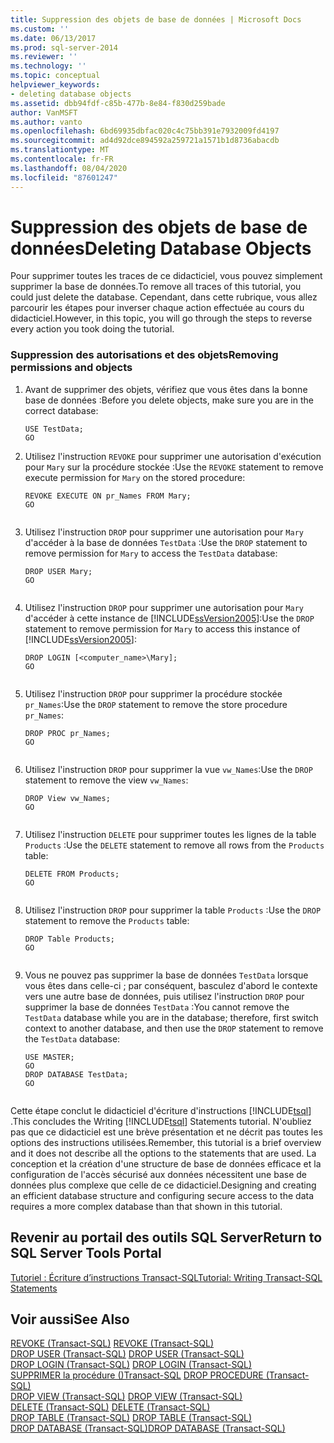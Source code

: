 ```yaml
---
title: Suppression des objets de base de données | Microsoft Docs
ms.custom: ''
ms.date: 06/13/2017
ms.prod: sql-server-2014
ms.reviewer: ''
ms.technology: ''
ms.topic: conceptual
helpviewer_keywords:
- deleting database objects
ms.assetid: dbb94fdf-c85b-477b-8e84-f830d259bade
author: VanMSFT
ms.author: vanto
ms.openlocfilehash: 6bd69935dbfac020c4c75bb391e7932009fd4197
ms.sourcegitcommit: ad4d92dce894592a259721a1571b1d8736abacdb
ms.translationtype: MT
ms.contentlocale: fr-FR
ms.lasthandoff: 08/04/2020
ms.locfileid: "87601247"
---
```

# <a name="deleting-database-objects"></a><span data-ttu-id="81fa0-102">Suppression des objets de base de données</span><span class="sxs-lookup"><span data-stu-id="81fa0-102">Deleting Database Objects</span></span>
  <span data-ttu-id="81fa0-103">Pour supprimer toutes les traces de ce didacticiel, vous pouvez simplement supprimer la base de données.</span><span class="sxs-lookup"><span data-stu-id="81fa0-103">To remove all traces of this tutorial, you could just delete the database.</span></span> <span data-ttu-id="81fa0-104">Cependant, dans cette rubrique, vous allez parcourir les étapes pour inverser chaque action effectuée au cours du didacticiel.</span><span class="sxs-lookup"><span data-stu-id="81fa0-104">However, in this topic, you will go through the steps to reverse every action you took doing the tutorial.</span></span>  
  
### <a name="removing-permissions-and-objects"></a><span data-ttu-id="81fa0-105">Suppression des autorisations et des objets</span><span class="sxs-lookup"><span data-stu-id="81fa0-105">Removing permissions and objects</span></span>  
  
1.  <span data-ttu-id="81fa0-106">Avant de supprimer des objets, vérifiez que vous êtes dans la bonne base de données :</span><span class="sxs-lookup"><span data-stu-id="81fa0-106">Before you delete objects, make sure you are in the correct database:</span></span>  
  
    ```  
    USE TestData;  
    GO  
    ```  
  
2.  <span data-ttu-id="81fa0-107">Utilisez l'instruction `REVOKE` pour supprimer une autorisation d'exécution pour `Mary` sur la procédure stockée :</span><span class="sxs-lookup"><span data-stu-id="81fa0-107">Use the `REVOKE` statement to remove execute permission for `Mary` on the stored procedure:</span></span>  
  
    ```  
    REVOKE EXECUTE ON pr_Names FROM Mary;  
    GO  
  
    ```  
  
3.  <span data-ttu-id="81fa0-108">Utilisez l'instruction `DROP` pour supprimer une autorisation pour `Mary` d'accéder à la base de données `TestData` :</span><span class="sxs-lookup"><span data-stu-id="81fa0-108">Use the `DROP` statement to remove permission for `Mary` to access the `TestData` database:</span></span>  
  
    ```  
    DROP USER Mary;  
    GO  
  
    ```  
  
4.  <span data-ttu-id="81fa0-109">Utilisez l'instruction `DROP` pour supprimer une autorisation pour `Mary` d'accéder à cette instance de [!INCLUDE[ssVersion2005](../includes/ssversion2005-md.md)]:</span><span class="sxs-lookup"><span data-stu-id="81fa0-109">Use the `DROP` statement to remove permission for `Mary` to access this instance of [!INCLUDE[ssVersion2005](../includes/ssversion2005-md.md)]:</span></span>  
  
    ```  
    DROP LOGIN [<computer_name>\Mary];  
    GO  
  
    ```  
  
5.  <span data-ttu-id="81fa0-110">Utilisez l'instruction `DROP` pour supprimer la procédure stockée `pr_Names`:</span><span class="sxs-lookup"><span data-stu-id="81fa0-110">Use the `DROP` statement to remove the store procedure `pr_Names`:</span></span>  
  
    ```  
    DROP PROC pr_Names;  
    GO  
  
    ```  
  
6.  <span data-ttu-id="81fa0-111">Utilisez l'instruction `DROP` pour supprimer la vue `vw_Names`:</span><span class="sxs-lookup"><span data-stu-id="81fa0-111">Use the `DROP` statement to remove the view `vw_Names`:</span></span>  
  
    ```  
    DROP View vw_Names;  
    GO  
  
    ```  
  
7.  <span data-ttu-id="81fa0-112">Utilisez l'instruction `DELETE` pour supprimer toutes les lignes de la table `Products` :</span><span class="sxs-lookup"><span data-stu-id="81fa0-112">Use the `DELETE` statement to remove all rows from the `Products` table:</span></span>  
  
    ```  
    DELETE FROM Products;  
    GO  
  
    ```  
  
8.  <span data-ttu-id="81fa0-113">Utilisez l'instruction `DROP` pour supprimer la table `Products` :</span><span class="sxs-lookup"><span data-stu-id="81fa0-113">Use the `DROP` statement to remove the `Products` table:</span></span>  
  
    ```  
    DROP Table Products;  
    GO  
  
    ```  
  
9. <span data-ttu-id="81fa0-114">Vous ne pouvez pas supprimer la base de données `TestData` lorsque vous êtes dans celle-ci ; par conséquent, basculez d'abord le contexte vers une autre base de données, puis utilisez l'instruction `DROP` pour supprimer la base de données `TestData` :</span><span class="sxs-lookup"><span data-stu-id="81fa0-114">You cannot remove the `TestData` database while you are in the database; therefore, first switch context to another database, and then use the `DROP` statement to remove the `TestData` database:</span></span>  
  
    ```  
    USE MASTER;  
    GO  
    DROP DATABASE TestData;  
    GO  
  
    ```  
  
 <span data-ttu-id="81fa0-115">Cette étape conclut le didacticiel d'écriture d'instructions [!INCLUDE[tsql](../includes/tsql-md.md)] .</span><span class="sxs-lookup"><span data-stu-id="81fa0-115">This concludes the Writing [!INCLUDE[tsql](../includes/tsql-md.md)] Statements tutorial.</span></span> <span data-ttu-id="81fa0-116">N'oubliez pas que ce didacticiel est une brève présentation et ne décrit pas toutes les options des instructions utilisées.</span><span class="sxs-lookup"><span data-stu-id="81fa0-116">Remember, this tutorial is a brief overview and it does not describe all the options to the statements that are used.</span></span> <span data-ttu-id="81fa0-117">La conception et la création d'une structure de base de données efficace et la configuration de l'accès sécurisé aux données nécessitent une base de données plus complexe que celle de ce didacticiel.</span><span class="sxs-lookup"><span data-stu-id="81fa0-117">Designing and creating an efficient database structure and configuring secure access to the data requires a more complex database than that shown in this tutorial.</span></span>  
  
## <a name="return-to-sql-server-tools-portal"></a><span data-ttu-id="81fa0-118">Revenir au portail des outils SQL Server</span><span class="sxs-lookup"><span data-stu-id="81fa0-118">Return to SQL Server Tools Portal</span></span>  
 [<span data-ttu-id="81fa0-119">Tutoriel : Écriture d’instructions Transact-SQL</span><span class="sxs-lookup"><span data-stu-id="81fa0-119">Tutorial: Writing Transact-SQL Statements</span></span>](tutorial-writing-transact-sql-statements.md)  
  
## <a name="see-also"></a><span data-ttu-id="81fa0-120">Voir aussi</span><span class="sxs-lookup"><span data-stu-id="81fa0-120">See Also</span></span>  
 <span data-ttu-id="81fa0-121">[REVOKE &#40;Transact-SQL&#41;](/sql/t-sql/statements/revoke-transact-sql) </span><span class="sxs-lookup"><span data-stu-id="81fa0-121">[REVOKE &#40;Transact-SQL&#41;](/sql/t-sql/statements/revoke-transact-sql) </span></span>  
 <span data-ttu-id="81fa0-122">[DROP USER &#40;Transact-SQL&#41;](/sql/t-sql/statements/drop-user-transact-sql) </span><span class="sxs-lookup"><span data-stu-id="81fa0-122">[DROP USER &#40;Transact-SQL&#41;](/sql/t-sql/statements/drop-user-transact-sql) </span></span>  
 <span data-ttu-id="81fa0-123">[DROP LOGIN &#40;Transact-SQL&#41;](/sql/t-sql/statements/drop-login-transact-sql) </span><span class="sxs-lookup"><span data-stu-id="81fa0-123">[DROP LOGIN &#40;Transact-SQL&#41;](/sql/t-sql/statements/drop-login-transact-sql) </span></span>  
 <span data-ttu-id="81fa0-124">[SUPPRIMER la procédure &#40;&#41;Transact-SQL](/sql/t-sql/statements/drop-procedure-transact-sql) </span><span class="sxs-lookup"><span data-stu-id="81fa0-124">[DROP PROCEDURE &#40;Transact-SQL&#41;](/sql/t-sql/statements/drop-procedure-transact-sql) </span></span>  
 <span data-ttu-id="81fa0-125">[DROP VIEW &#40;Transact-SQL&#41;](/sql/t-sql/statements/drop-view-transact-sql) </span><span class="sxs-lookup"><span data-stu-id="81fa0-125">[DROP VIEW &#40;Transact-SQL&#41;](/sql/t-sql/statements/drop-view-transact-sql) </span></span>  
 <span data-ttu-id="81fa0-126">[DELETE &#40;Transact-SQL&#41;](/sql/t-sql/statements/delete-transact-sql) </span><span class="sxs-lookup"><span data-stu-id="81fa0-126">[DELETE &#40;Transact-SQL&#41;](/sql/t-sql/statements/delete-transact-sql) </span></span>  
 <span data-ttu-id="81fa0-127">[DROP TABLE &#40;Transact-SQL&#41;](/sql/t-sql/statements/drop-table-transact-sql) </span><span class="sxs-lookup"><span data-stu-id="81fa0-127">[DROP TABLE &#40;Transact-SQL&#41;](/sql/t-sql/statements/drop-table-transact-sql) </span></span>  
 [<span data-ttu-id="81fa0-128">DROP DATABASE &#40;Transact-SQL&#41;</span><span class="sxs-lookup"><span data-stu-id="81fa0-128">DROP DATABASE &#40;Transact-SQL&#41;</span></span>](/sql/t-sql/statements/drop-database-audit-specification-transact-sql)  
  
  
